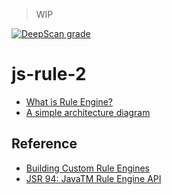 > WIP

[![DeepScan grade](https://deepscan.io/api/teams/14266/projects/22781/branches/677154/badge/grade.svg)](https://deepscan.io/dashboard#view=project&tid=14266&pid=22781&bid=677154)

# js-rule-2

- [What is Rule Engine?](https://github.com/branlice/js-rule-2/wiki/%E4%BB%80%E4%B9%88%E6%98%AF%E8%A7%84%E5%88%99%E5%BC%95%E6%93%8E%EF%BC%9F)
- [A simple architecture diagram](https://www.processon.com/view/link/635776976376896b5fa0e80a)

## Reference

- [Building Custom Rule Engines](https://www.amzi.com/articles/rule_engines.htm)
- [JSR 94: JavaTM Rule Engine API](https://www.jcp.org/en/jsr/detail?id=94)
